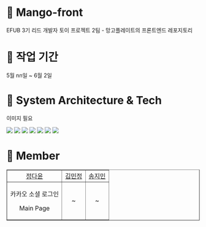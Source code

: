# 🥭 Mango-front
EFUB 3기 리드 개발자 토이 프로젝트 2팀 - 망고플레이트의 프론트엔드 레포지토리

# 🥭 작업 기간
5월 nn일 ~ 6월 2일 

# 🥭 System Architecture & Tech
이미지 필요 

<img src="https://img.shields.io/badge/React-61DAFB?style=flat-square&logo=React&logoColor=white">  <img src="https://img.shields.io/badge/axios-5A29E4?style=flat-square&logo=Axios&logoColor=white">  <img src="https://img.shields.io/badge/Prettier-F7B93E?style=flat-square&logo=prettier&logoColor=white"> <img src="https://img.shields.io/badge/styled_components-DB7093?style=flat-square&logo=styled-components&logoColor=white">   <img src="https://img.shields.io/badge/GitHub -181717?style=flat-square&logo=GitHub&logoColor=white"/> <img src="https://img.shields.io/badge/Vercel-000000?style=flat-square&logo=Vercel&logoColor=white"> <img src="https://img.shields.io/badge/npm-CB3837?style=flat-square&logo=npm&logoColor=white">  


# 🥭 Member

<table border="" cellspacing="0" cellpadding="0" width="100%">
    <tr width="100%">
        <td align="center"><a href= "https://github.com/dy6578ekdbs">정다윤</a></td>
        <td  align="center"><a href= "">김민정</a></td>
        <td  align="center"><a href= "">송지민</a></td>  
    </tr>
    <tr width="100%">
      <td  align="center"><p>카카오 소셜 로그인</p><p>Main Page</p></td>
      <td  align="center"><p>~</p></td>
      <td  align="center"><p>~</p></td>
   </tr>
</table>


